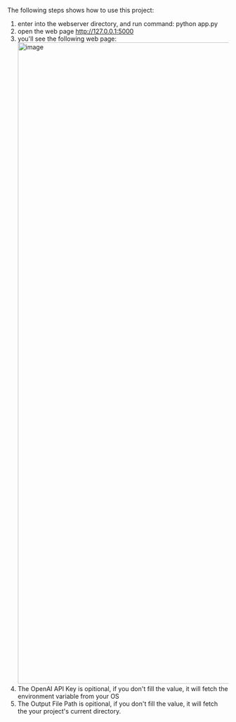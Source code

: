 The following steps shows how to use this project:
1. enter into the webserver directory, and run command:  python app.py
2. open the web page http://127.0.0.1:5000
3. you'll see the following web page:
   <img width="1458" alt="image" src="https://github.com/hleol/web_ai_translator/assets/60206420/29d184e5-29c1-491e-843b-d2aa4d2f623a">
4. The OpenAI API Key is opitional, if you don't fill the value, it will fetch the environment variable from your OS
5. The Output File Path is opitional, if you don't fill the value, it will fetch the your project's current directory.


